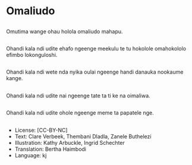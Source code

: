# Omaliudo

##
Omutima wange ohau holola omaliudo mahapu.

##
Ohandi kala ndi udite ehafo ngeenge meekulu te tu hokolole omahokololo efimbo lokonguloshi.

##
Ohandi kala ndi wete nda nyika oulai ngeenge handi danauka nookaume kange.

##
Ohandi kala ndi udite nai ngeenge tate ta ti ke na oimaliwa.

##
Ohandi kala ndi udite ohole ngeenge meme ta papatele nge.

##
* License: [CC-BY-NC]
* Text: Clare Verbeek, Thembani Dladla, Zanele Buthelezi
* Illustration: Kathy Arbuckle, Ingrid Schechter
* Translation: Bertha Haimbodi
* Language: kj
